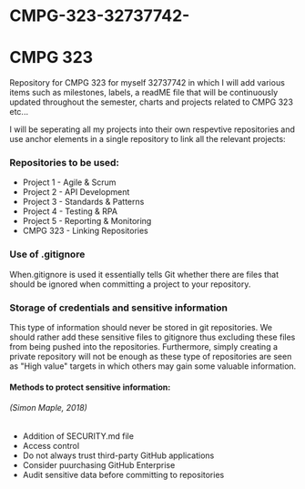 # CMPG-323-32737742-

<h1>CMPG 323</h1>

<p>Repository for CMPG 323 for myself 32737742 in which I will add various items such as milestones, labels, a readME file that will be continuously updated throughout the semester, charts and projects related to CMPG 323 etc...</p>

<p>I will be seperating all my projects into their own respevtive repositories and use anchor elements in a single repository to link all the relevant projects:</p>
<h3>Repositories to be used: </h3>
<ul>
  <li>Project 1 - Agile & Scrum</li>
  <li>Project 2 - API Development</li>
  <li>Project 3 - Standards & Patterns</li>
  <li>Project 4 - Testing & RPA</li>
  <li>Project 5 - Reporting & Monitoring</li>
  <li>CMPG 323 - Linking Repositories</li>
 </ul>
 
 <h3>Use of .gitignore</h3>
 <p>When.gitignore is used it essentially tells Git whether there are files that should be ignored when committing a project to your repository.</p>
 
 <h3>Storage of credentials and sensitive information</h3>
 <p>This type of information should never be stored in git repositories. We should rather add these sensitive files to gitignore thus excluding these files from being pushed into the repositories. Furthermore, simply creating a private repository will not be enough as these type of repositories are seen as "High value" targets in which others may gain some valuable information.</p>
 
<h4>Methods to protect sensitive information:</h4>
<h6>(Simon Maple, 2018)</h6>
<ul>
  <li>Addition of SECURITY.md file</li>
  <li>Access control</li>
  <li>Do not always trust third-party GitHub applications</li>
  <li>Consider puurchasing GitHub Enterprise</li>
  <li>Audit sensitive data before committing to repositories</li>
 </ul>
